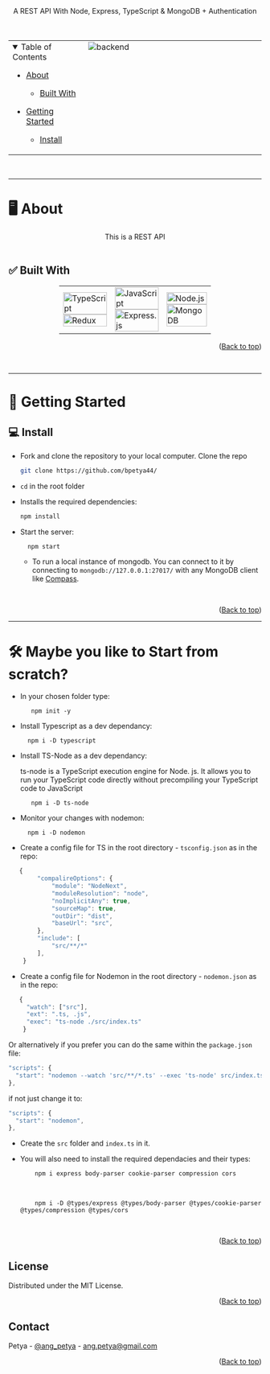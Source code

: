 <div align="center">
  A REST API With Node, Express, TypeScript & MongoDB + Authentication
  <br/>
</div>

<br/>
<br/>

<div align="center" id="top">
<table>
  <tr>
    <td align="top" style="width:30%">
      <details open="open">
  <summary>Table of Contents</summary>

- [About](#-about)
  - [Built With](#-built-with)
- [Getting Started](#-getting-started)

  - [Install](#-install)

    </details>
      </td>
      <td valign="top" style="width:70%"><img src="docs/images/" alt="backend"/></td>
    </tr>
  </table>
  </div>

<br>
<hr>

# 🖥️ About

<div align="center">
This is a REST API 
</div>

<br/>

## ✅ Built With

<div style="width:60%;margin:0 auto;" align="center">
  <table>
    <tr>
      <td valign="center">
      <img width="100%" title="TS-Node" src="https://img.shields.io/badge/ts--node-3178C6?style=for-the-badge&logo=ts-node&logoColor=white" alt="TypeScript"/>
      <img width="100%" title="Redux" src="https://img.shields.io/badge/Redux-593D88?style=for-the-badge&logo=redux&logoColor=white" alt="Redux"/>
      </td>
      <td valign="center">  
      <img width="100%" title="JavaScript" src="https://img.shields.io/badge/JavaScript-F7DF1E?style=for-the-badge&logo=JavaScript&logoColor=white" alt="JavaScript"/>
       <img width="100%" title="Express" src="https://img.shields.io/badge/Express.js-404D59?style=for-the-badge" alt="Express.js"/>
      </td>
      <td valign="center">
       <img width="100%" title="Node.js" src="https://img.shields.io/badge/Node.js-90c53f?style=for-the-badge&logo=node.js&logoColor=white" alt="Node.js"/>
       <img width="100%" title="MongoDB" src="https://img.shields.io/badge/MongoDB-4EA94B?style=for-the-badge&logo=mongodb&logoColor=white" alt="MongoDB"/>
      </td>
    </tr>
  </table>
</div>

<p align="right">(<a href="#top">Back to top</a>)</p>

<br>

<hr>

# 🚀 Getting Started

## 💻 Install

- Fork and clone the repository to your local computer.
  Clone the repo

  ```sh
  git clone https://github.com/bpetya44/
  ```

- `cd` in the root folder

- Installs the required dependencies:

  ```sh
  npm install
  ```

- Start the server:

  ```sh
    npm start
  ```

  - To run a local instance of mongodb. You can connect to it by connecting to `mongodb://127.0.0.1:27017/` with any MongoDB client like [Compass](https://www.mongodb.com/products/compass).

<br>

<p align="right">(<a href="#top">Back to top</a>)</p>

<hr>

# 🛠️ Maybe you like to Start from scratch?

- In your chosen folder type:

         npm init -y

- Install Typescript as a dev dependancy:

        npm i -D typescript

- Install TS-Node as a dev dependancy:

  ts-node is a TypeScript execution engine for Node. js. It allows you to run your TypeScript code directly without precompiling your TypeScript code to JavaScript

         npm i -D ts-node

- Monitor your changes with nodemon:

        npm i -D nodemon

- Create a config file for TS in the root directory - `tsconfig.json` as in the repo:

```js
   {
        "compalireOptions": {
            "module": "NodeNext",
            "moduleResolution": "node",
            "noImplicitAny": true,
            "sourceMap": true,
            "outDir": "dist",
            "baseUrl": "src",
        },
        "include": [
            "src/**/*"
        ],
    }
```

- Create a config file for Nodemon in the root directory - `nodemon.json` as in the repo:

```js
   {
     "watch": ["src"],
     "ext": ".ts, .js",
     "exec": "ts-node ./src/index.ts"
    }
```

Or alternatively if you prefer you can do the same within the `package.json` file:

```js
"scripts": {
  "start": "nodemon --watch 'src/**/*.ts' --exec 'ts-node' src/index.ts",
},
```

if not just change it to:

```js
"scripts": {
  "start": "nodemon",
},
```

- Create the `src` folder and `index.ts` in it.

- You will also need to install the required dependacies and their types:

          npm i express body-parser cookie-parser compression cors

  <br>
          
          npm i -D @types/express @types/body-parser @types/cookie-parser @types/compression @types/cors


<br>

<p align="right">(<a href="#top">Back to top</a>)</p>

<!-- LICENSE -->

## License

Distributed under the MIT License.

<p align="right">(<a href="#top">Back to top</a>)</p>

<!-- CONTACT -->

## Contact

Petya - [@ang_petya](https://twitter.com/ang_petya) - ang.petya@gmail.com

<p align="right">(<a href="#top">Back to top</a>)</p>
